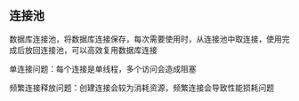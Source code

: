 ## 连接池

数据库连接池，将数据库连接保存，每次需要使用时，从连接池中取连接，使用完成后放回连接池，可以高效复用数据库连接

单连接问题：每个连接是单线程，多个访问会造成阻塞

频繁连接释放问题：创建连接会较为消耗资源，频繁连接会导致性能损耗问题
